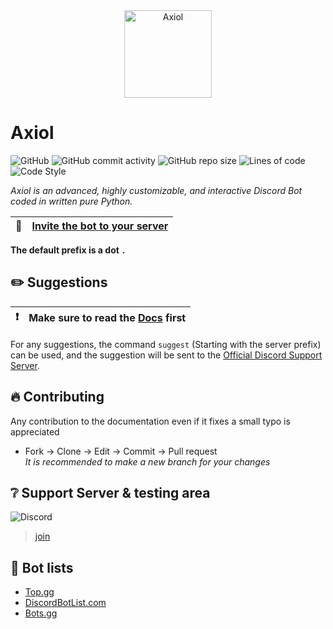 <div align="center">
  <a href="https://discord.com/api/oauth2/authorize?client_id=843484459113775114&permissions=8&scope=bot">
    <img
      alt="Axiol"
      src="https://cdn.discordapp.com/attachments/843519647055609856/845662999686414336/Logo1.png"
      width="140"
    />
  </a>
</div>

# Axiol
![GitHub](https://img.shields.io/github/license/GitBolt/Axiol)
![GitHub commit activity](https://img.shields.io/github/commit-activity/m/GitBolt/Axiol)
![GitHub repo size](https://img.shields.io/github/repo-size/GitBolt/Axiol)
![Lines of code](https://img.shields.io/tokei/lines/Github/GitBolt/Axiol)
![Code Style](https://img.shields.io/badge/code%20style-pep8-blue)

*Axiol is an advanced, highly customizable, and interactive Discord Bot coded in written pure Python.*

| :pushpin: | [Invite the bot to your server](https://discord.com/oauth2/authorize?client_id=843484459113775114&permissions=473295959&scope=bot) |
| ------------- | :----------------------------------------------------------------------------------------------------------------------------- |


**The default prefix is a dot `.`**


## :pencil2: Suggestions

| :exclamation: | Make sure to read the [Docs](/DOCS.md) first |
| ------------- | :------------------------------------------- |

For any suggestions, the command `suggest` (Starting with the server prefix) can be used, and the suggestion will be sent to the
[Official Discord Support Server](https://discord.gg/Rzz5WS9jXW).


## :fire: Contributing
Any contribution to the documentation even if it fixes a small typo is appreciated

- Fork → Clone → Edit → Commit → Pull request </br>
*It is recommended to make a new branch for your changes*

## :grey_question: Support Server & testing area
![Discord](https://img.shields.io/discord/843516084266729512)
> [join](https://discord.gg/Rzz5WS9jXW)

## :star2: Bot lists
- [Top.gg](https://top.gg/bot/843484459113775114/vote)
- [DiscordBotList.com](https://discordbotlist.com/bots/axiol/upvote)
- [Bots.gg](https://discord.bots.gg/bots/843484459113775114)
